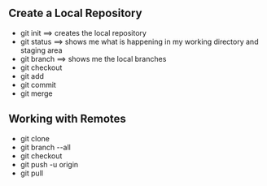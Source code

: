 ## Create a Local Repository

- git init ==> creates the local repository
- git status ==> shows me what is happening in my working directory and staging area
- git branch ==> shows me the local branches
- git checkout
- git add
- git commit
- git merge

## Working with Remotes

- git clone
- git branch --all
- git checkout
- git push -u origin <branch-name>
- git pull
